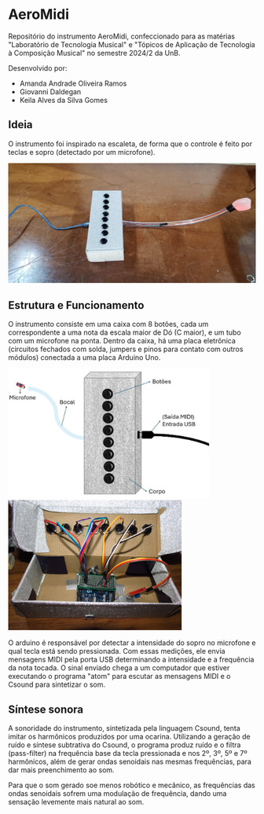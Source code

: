 # AeroMidi
Repositório do instrumento AeroMidi, confeccionado para as matérias "Laboratório de Tecnologia Musical" e "Tópicos de Aplicação de Tecnologia à Composição Musical" no semestre 2024/2 da UnB.

Desenvolvido por:
- Amanda Andrade Oliveira Ramos
- Giovanni Daldegan
- Keila Alves da Silva Gomes

## Ideia
O instrumento foi inspirado na escaleta, de forma que o controle é feito por teclas e sopro (detectado por um microfone).

<img src="galeria/00-AeroMidi.png" width="600">

## Estrutura e Funcionamento
O instrumento consiste em uma caixa com 8 botões, cada um correspondente a uma nota da escala maior de Dó (C maior), e um tubo com um microfone na ponta. Dentro da caixa, há uma placa eletrônica (circuitos fechados com solda, jumpers e pinos para contato com outros módulos) conectada a uma placa Arduino Uno.

<p float="left">
  <img src="/galeria/01-Diagrama.png" height="265"/>
  <img src="/galeria/02-Circuito-completo.JPG" height="265"/>
</p>

O arduino é responsável por detectar a intensidade do sopro no microfone e qual tecla está sendo pressionada. Com essas medições, ele envia mensagens MIDI pela porta USB determinando a intensidade e a frequência da nota tocada. O sinal enviado chega a um computador que estiver executando o programa "atom" para escutar as mensagens MIDI e o Csound para sintetizar o som.

## Síntese sonora
A sonoridade do instrumento, sintetizada pela linguagem Csound, tenta imitar os harmônicos produzidos por uma ocarina. Utilizando a geração de ruído e síntese subtrativa do Csound, o programa produz ruído e o filtra (pass-filter) na frequência base da tecla pressionada e nos 2º, 3º, 5º e 7º harmônicos, além de gerar ondas senoidais nas mesmas frequências, para dar mais preenchimento ao som.

Para que o som gerado soe menos robótico e mecânico, as frequências das ondas senoidais sofrem uma modulação de frequência, dando uma sensação levemente mais natural ao som.
